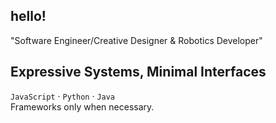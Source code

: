 ## hello!
"Software Engineer/Creative Designer & Robotics Developer"

## Expressive Systems, Minimal Interfaces
`JavaScript` · `Python` · `Java`  
Frameworks only when necessary.
